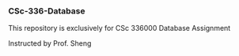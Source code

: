 ### CSc-336-Database
This repository is exclusively for CSc 336000 Database Assignment 

Instructed by Prof. Sheng

